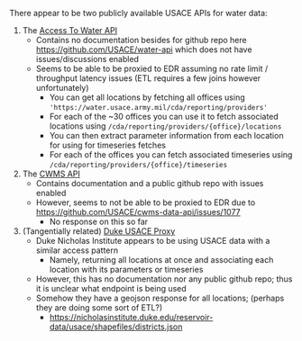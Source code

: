 There appear to be two publicly available USACE APIs for water data:

1. The [Access To Water API](https://water.sec.usace.army.mil/cda/reporting/#/Reporting/get_cda_reporting_providers)
   - Contains no documentation besides for github repo here https://github.com/USACE/water-api which does not have issues/discussions enabled
   - Seems to be able to be proxied to EDR assuming no rate limit / throughput latency issues (ETL requires a few joins however unfortunately)
     - You can get all locations by fetching all offices using `'https://water.usace.army.mil/cda/reporting/providers'`
     - For each of the ~30 offices you can use it to fetch associated locations using `/cda/reporting/providers/{office}/locations`
     - You can then extract parameter information from each location for using for timeseries fetches
     - For each of the offices you can fetch associated timeseries using `/cda/reporting/providers/{office}/timeseries`
2. The [CWMS API](https://cwms-data.usace.army.mil/cwms-data/swagger-ui.html)
   - Contains documentation and a public github repo with issues enabled
   - However, seems to not be able to be proxied to EDR due to https://github.com/USACE/cwms-data-api/issues/1077
     - No response on this so far
3. (Tangentially related) [Duke USACE Proxy](https://nicholasinstitute.duke.edu/reservoir-data/)
   - Duke Nicholas Institute appears to be using USACE data with a similar access pattern
     - Namely, returning all locations at once and associating each location with its parameters or timeseries
   - However, this has no documentation nor any public github repo; thus it is unclear what endpoint is being used
   - Somehow they have a geojson response for all locations; (perhaps they are doing some sort of ETL?)
     - https://nicholasinstitute.duke.edu/reservoir-data/usace/shapefiles/districts.json
